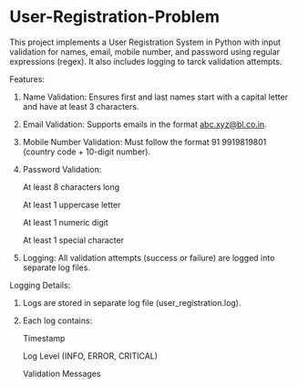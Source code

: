 # User-Registration-Problem
This project implements a User Registration System in Python with input validation for names, email, mobile number, and password using regular expressions (regex). It also includes logging to tarck validation attempts.

Features: 

1) Name Validation: Ensures first and last names start with a capital letter and have at least 3 characters.

2) Email Validation: Supports emails in the format abc.xyz@bl.co.in.

3) Mobile Number Validation: Must follow the format 91 9919819801 (country code + 10-digit number).

4) Password Validation:

	At least 8 characters long

	At least 1 uppercase letter

	At least 1 numeric digit

	At least 1 special character

5) Logging: All validation attempts (success or failure) are logged into separate log files.


Logging Details: 

1) Logs are stored in separate log file (user_registration.log).

2) Each log contains:

	Timestamp

	Log Level (INFO, ERROR, CRITICAL)

	Validation Messages
